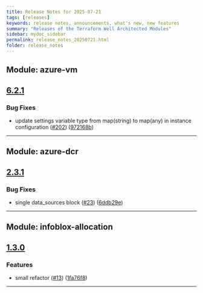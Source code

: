 ```yaml
---
title: Release Notes for 2025-07-21
tags: [releases]
keywords: release notes, announcements, what's new, new features
summary: "Releases of the Terraform Well Architected Modules"
sidebar: mydoc_sidebar
permalink: release_notes_20250721.html
folder: release_notes
---
```


## Module: azure-vm
## [6.2.1](https://github.com/CloudNationHQ/terraform-azure-vm/releases/tag/v6.2.1)


### Bug Fixes

* update settings variable type from map(string) to map(any) in instance configuration ([#202](https://github.com/CloudNationHQ/terraform-azure-vm/issues/202)) ([972168b](https://github.com/CloudNationHQ/terraform-azure-vm/commit/972168b7d973c0abfda6368d405f024df556f826))

---

## Module: azure-dcr
## [2.3.1](https://github.com/CloudNationHQ/terraform-azure-dcr/releases/tag/v2.3.1)


### Bug Fixes

* single data_sources block  ([#23](https://github.com/CloudNationHQ/terraform-azure-dcr/issues/23)) ([6ddb29e](https://github.com/CloudNationHQ/terraform-azure-dcr/commit/6ddb29e89a0314fce959914110eaedbf053ad33e))

---

## Module: infoblox-allocation
## [1.3.0](https://github.com/CloudNationHQ/terraform-infoblox-allocation/releases/tag/v1.3.0)


### Features

* small refactor ([#13](https://github.com/CloudNationHQ/terraform-infoblox-allocation/issues/13)) ([1fa76f8](https://github.com/CloudNationHQ/terraform-infoblox-allocation/commit/1fa76f8bb07e4b347a7cbe574d41aa774cd43e2a))

---

